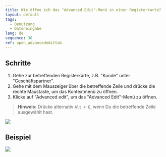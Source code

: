 ```yaml
---
title: Wie öffne ich das "Advanced Edit"-Menü in einer Registerkarte?
layout: default
tags:
  - Benutzung
  - Dateneingabe
lang: de
sequence: 30
ref: open_advancededittab
---
```


## Schritte

1. Gehe zur betreffenden Registerkarte, z.B. "Kunde" unter "Geschäftspartner".
1. Gehe mit dem Mauszeiger über die betreffende Zeile und drücke die rechte Maustaste, um das Kontextmenü zu öffnen.
1. Klicke auf "Advanced edit", um das "Advanced Edit"-Menü zu öffnen.<br>
 >**Hinweis:** Drücke alternativ `Alt + E`, wenn Du die betreffende Zeile ausgewählt hast.

![](assets/AdvancedEdit_KontextMenü.png)

## Beispiel
![](assets/AdvancedEditTab_Öffnen.gif)
